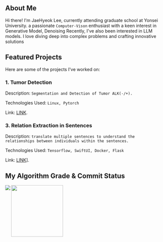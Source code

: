 ## About Me
Hi there! I'm JaeHyeok Lee, currently attending graduate school at Yonsei University. a passionate ```Computer-Vison``` enthusiast with a keen interest in Generative Model, Denoising
Recently, I've also been interested in LLM models.
I love diving deep into complex problems and crafting innovative solutions

## Featured Projects
Here are some of the projects I've worked on: 

### 1. Tumor Detection
Description: ```Segmentation and Detection of Tumor ALK(-/+).```

Technologies Used: ```Linux, Pytorch```

Link: [LINK](https://github.com/JaeHyeok-2/Medical-Image).

### 3. Relation Extraction in Sentences
Description: ```translate multiple sentences to understand the relationships between individuals within the sentences.```

Technologies Used: ```Tensorflow, SwiftUI, Docker, Flask ```

Link: [LINK](https://github.com/JaeHyeok-2/RelationApplication)].


## My Algorithm Grade & Commit Status
<div>
<img align='left' src="http://mazassumnida.wtf/api/v2/generate_badge?boj=dlwogurgur">

<img align='center' src="https://github-readme-stats.vercel.app/api?username=JaeHyeok-2" height="165">
</div>
